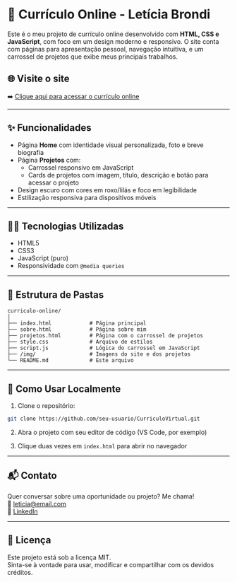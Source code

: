 # 💼 Currículo Online - Letícia Brondi

Este é o meu projeto de currículo online desenvolvido com **HTML, CSS e JavaScript**, com foco em um design moderno e responsivo. O site conta com páginas para apresentação pessoal, navegação intuitiva, e um carrossel de projetos que exibe meus principais trabalhos.

## 🌐 Visite o site

➡️ [Clique aqui para acessar o currículo online](https://leticiabrondi.github.io/CurriculoVirtual/) 

---

## ✨ Funcionalidades

- Página **Home** com identidade visual personalizada, foto e breve biografia
- Página **Projetos** com:
  - Carrossel responsivo em JavaScript
  - Cards de projetos com imagem, título, descrição e botão para acessar o projeto
- Design escuro com cores em roxo/lilás e foco em legibilidade
- Estilização responsiva para dispositivos móveis

---

## 🧑‍💻 Tecnologias Utilizadas

- HTML5
- CSS3
- JavaScript (puro)
- Responsividade com `@media queries`

---

## 📂 Estrutura de Pastas

```
curriculo-online/
│
├── index.html            # Página principal
├── sobre.html            # Página sobre mim
├── projetos.html         # Página com o carrossel de projetos
├── style.css             # Arquivo de estilos
├── script.js             # Lógica do carrossel em JavaScript
├── /img/                 # Imagens do site e dos projetos
└── README.md             # Este arquivo
```

---

## 🚀 Como Usar Localmente

1. Clone o repositório:
```bash
git clone https://github.com/seu-usuario/CurriculoVirtual.git
```

2. Abra o projeto com seu editor de código (VS Code, por exemplo)

3. Clique duas vezes em `index.html` para abrir no navegador

---

## 📬 Contato

Quer conversar sobre uma oportunidade ou projeto? Me chama!  
📧 leticia@email.com  
🔗 [LinkedIn](https://linkedin.com/in/leticiabrondi)

---

## 📝 Licença

Este projeto está sob a licença MIT.  
Sinta-se à vontade para usar, modificar e compartilhar com os devidos créditos.
